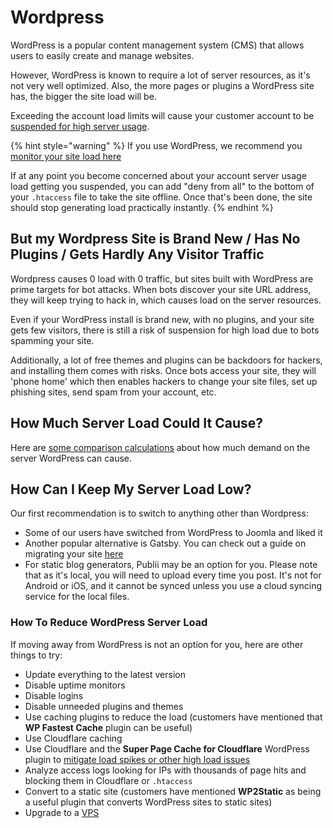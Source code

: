 # Wordpress

WordPress is a popular content management system (CMS) that allows users to easily create and manage websites.

However, WordPress is known to require a lot of server resources, as it's not very well optimized. Also, the more pages or plugins a WordPress site has, the bigger the site load will be.

Exceeding the account load limits will cause your customer account to be [suspended for high server usage](/accounts/suspension-policy.md#high-server-usage).

{% hint style="warning" %}
If you use WordPress, we recommend you [monitor your site load here](https://heliohost.org/dashboard/load/)

If at any point you become concerned about your account server usage load getting you suspended, you can add "deny from all" to the bottom of your `.htaccess` file to take the site offline. Once that's been done, the site should stop generating load practically instantly.
{% endhint %}

## But my Wordpress Site is Brand New / Has No Plugins / Gets Hardly Any Visitor Traffic

Wordpress causes 0 load with 0 traffic, but sites built with WordPress are prime targets for bot attacks. When bots discover your site URL address, they will keep trying to hack in, which causes load on the server resources.

Even if your WordPress install is brand new, with no plugins, and your site gets few visitors, there is still a risk of suspension for high load due to bots spamming your site.

Additionally, a lot of free themes and plugins can be backdoors for hackers, and installing them comes with risks. Once bots access your site, they will 'phone home' which then enables hackers to change your site files, set up phishing sites, send spam from your account, etc.

## How Much Server Load Could It Cause?

Here are [some comparison calculations](https://helionet.org/index/topic/57357-solved-disconnect-addon-domain/?do=findComment&comment=252857) about how much demand on the server WordPress can cause.

## How Can I Keep My Server Load Low?

Our first recommendation is to switch to anything other than Wordpress:
* Some of our users have switched from WordPress to Joomla and liked it
* Another popular alternative is Gatsby. You can check out a guide on migrating your site [here](https://www.gatsbyjs.com/blog/2019-03-21-migrating-from-wordpress-to-gatsby/)
* For static blog generators, Publii may be an option for you. Please note that as it's local, you will need to upload every time you post. It's not for Android or iOS, and it cannot be synced unless you use a cloud syncing service for the local files.

### How To Reduce WordPress Server Load

If moving away from WordPress is not an option for you, here are other things to try:
* Update everything to the latest version
* Disable uptime monitors
* Disable logins
* Disable unneeded plugins and themes
* Use caching plugins to reduce the load (customers have mentioned that **WP Fastest Cache** plugin can be useful)
* Use Cloudflare caching
* Use Cloudflare and the **Super Page Cache for Cloudflare** WordPress plugin to [mitigate load spikes or other high load issues](https://helionet.org/index/topic/57606-handling-cpu-load-spikes-or-high-load-using-cloudflare/)
* Analyze access logs looking for IPs with thousands of page hits and blocking them in Cloudflare or `.htaccess`
* Convert to a static site (customers have mentioned **WP2Static** as being a useful plugin that converts WordPress sites to static sites)
* Upgrade to a [VPS](https://heliohost.org/vps/)
